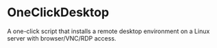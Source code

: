 # OneClickDesktop
A one-click script that installs a remote desktop environment on a Linux server with browser/VNC/RDP access.
